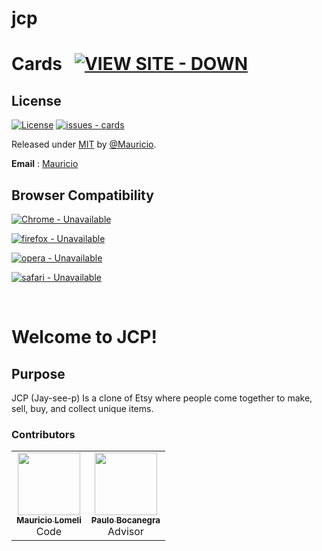 # jcp




# Cards &nbsp; [![VIEW SITE - DOWN](https://img.shields.io/badge/VIEW_SITE-DOWN-2ea44f?style=for-the-badge&logo=github)](https://)

## License
[![License](https://img.shields.io/badge/License-MIT-blue)](#license)
[![issues - cards](https://img.shields.io/github/issues/mjlomeli/cards)](https://github.com/mjlomeli/cards/issues)

Released under [MIT](/LICENSE) by [@Mauricio](https://github.com/mjlomeli).

**Email** : [Mauricio](mailto:developer.mauricio.jr.lomeli@gmail.com)


## Browser Compatibility
[![Chrome - Unavailable](https://img.shields.io/badge/Chrome-Unavailable-critical?style=for-the-badge&logo=google+chrome)](https://www.google.com/chrome/)

[![firefox - Unavailable](https://img.shields.io/badge/firefox-Unavailable-critical?style=for-the-badge&logo=firefox)](https://www.mozilla.org/)

[![opera - Unavailable](https://img.shields.io/badge/opera-Unavailable-critical?style=for-the-badge&logo=opera&logoColor=red)](https://www.opera.com/)

[![safari - Unavailable](https://img.shields.io/badge/safari-Unavailable-critical?style=for-the-badge&logo=safari&logoColor=blue)](https://www.apple.com/safari/)



<br>


# Welcome to JCP!

## Purpose

JCP (Jay-see-p) Is a clone of Etsy where people come together to make, sell, buy, and collect unique items.


### Contributors

<table>
  <tr>
      <td id="mauricio" align="center">
         <a href="https://github.com/mjlomeli">
         <img src="https://avatars.githubusercontent.com/u/46548793?v=4" width="100px;" alt=""/><br />
         <sub><b>Mauricio Lomeli</b></sub></a><br />
         <label>Code</label>
      </td>
      <td id="paulo" align="center">
         <a href="https://www.linkedin.com/in/paulo-bocanegra">
         <img src="https://secure.gravatar.com/avatar/c90a96bff8b9b6d8b373f26e17851899?secure=true&size=300" width="100px;" alt=""/><br />
         <sub><b>Paulo Bocanegra</b></sub></a><br />
         <label>Advisor</label>
      </td>
   </tr>
</table>
